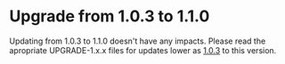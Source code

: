 # Upgrade from 1.0.3 to 1.1.0

Updating from 1.0.3 to 1.1.0 doesn't have any impacts. Please read the apropriate UPGRADE-1.x.x files for updates lower as [1.0.3](UPGRADE-1.0.3.md) to this version.
